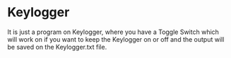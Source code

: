 # Keylogger
It is just a program on Keylogger, where you have a Toggle Switch which will work on if you want to keep the Keylogger on or off and the output will be saved on the Keylogger.txt file.
